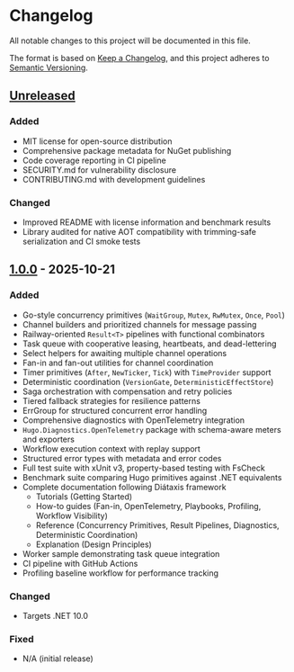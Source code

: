 # Changelog

All notable changes to this project will be documented in this file.

The format is based on [Keep a Changelog](https://keepachangelog.com/en/1.1.0/),
and this project adheres to [Semantic Versioning](https://semver.org/spec/v2.0.0.html).

## [Unreleased]

### Added

- MIT license for open-source distribution
- Comprehensive package metadata for NuGet publishing
- Code coverage reporting in CI pipeline
- SECURITY.md for vulnerability disclosure
- CONTRIBUTING.md with development guidelines

### Changed

- Improved README with license information and benchmark results
- Library audited for native AOT compatibility with trimming-safe serialization and CI smoke tests

## [1.0.0] - 2025-10-21

### Added

- Go-style concurrency primitives (`WaitGroup`, `Mutex`, `RwMutex`, `Once`, `Pool`)
- Channel builders and prioritized channels for message passing
- Railway-oriented `Result<T>` pipelines with functional combinators
- Task queue with cooperative leasing, heartbeats, and dead-lettering
- Select helpers for awaiting multiple channel operations
- Fan-in and fan-out utilities for channel coordination
- Timer primitives (`After`, `NewTicker`, `Tick`) with `TimeProvider` support
- Deterministic coordination (`VersionGate`, `DeterministicEffectStore`)
- Saga orchestration with compensation and retry policies
- Tiered fallback strategies for resilience patterns
- ErrGroup for structured concurrent error handling
- Comprehensive diagnostics with OpenTelemetry integration
- `Hugo.Diagnostics.OpenTelemetry` package with schema-aware meters and exporters
- Workflow execution context with replay support
- Structured error types with metadata and error codes
- Full test suite with xUnit v3, property-based testing with FsCheck
- Benchmark suite comparing Hugo primitives against .NET equivalents
- Complete documentation following Diátaxis framework
  - Tutorials (Getting Started)
  - How-to guides (Fan-in, OpenTelemetry, Playbooks, Profiling, Workflow Visibility)
  - Reference (Concurrency Primitives, Result Pipelines, Diagnostics, Deterministic Coordination)
  - Explanation (Design Principles)
- Worker sample demonstrating task queue integration
- CI pipeline with GitHub Actions
- Profiling baseline workflow for performance tracking

### Changed

- Targets .NET 10.0

### Fixed

- N/A (initial release)

[Unreleased]: https://github.com/df49b9cd/Hugo/compare/v1.0.0...HEAD
[1.0.0]: https://github.com/df49b9cd/Hugo/releases/tag/v1.0.0
